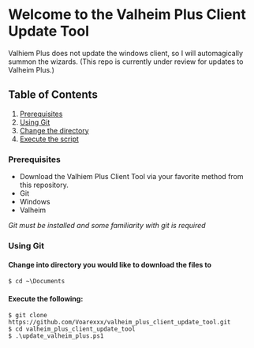 # Welcome to the Valheim Plus Client Update Tool

Valhiem Plus does not update the windows client, so I will automagically summon the wizards. (This repo is currently under review for updates to Valheim Plus.)

## Table of Contents
1. [Prerequisites](#prereq)
2. [Using Git](#git)
3. [Change the directory](#cd)
4. [Execute the script](#execute)

### Prerequisites <a name="prereq"></a>

* Download the Valhiem Plus Client Tool via your favorite method from this repository.
* Git
* Windows
* Valheim

*Git must be installed and some familiarity with git is required*
 
### Using Git <a name="git"></a>

#### Change into directory you would like to download the files to <a name="cd"></a>

```shell 
$ cd ~\Documents
```

#### Execute the following: <a name="execute"></a>

```shell
$ git clone https://github.com/Voarexxx/valheim_plus_client_update_tool.git
$ cd valheim_plus_client_update_tool
$ .\update_valheim_plus.ps1
```
